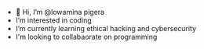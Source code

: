 - 👋 Hi, I’m @lowamina pigera
-  I’m interested in coding
-  I’m currently learning ethical hacking and cybersecurity
-  I'm looking to collabaorate on programming


<!---
lowa2006/lowa2006 is a ✨ special ✨ repository because its `README.md` (this file) appears on your GitHub profile.
You can click the Preview link to take a look at your changes.
--->
